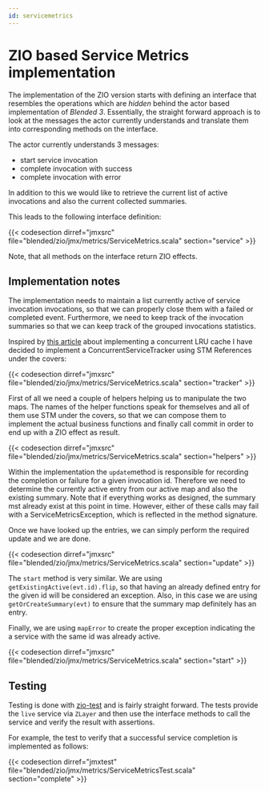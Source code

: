```yaml
---
id: servicemetrics
---
```


# ZIO based Service Metrics implementation

The implementation of the ZIO version starts with defining an interface that resembles the operations which are _hidden_ behind the actor based implementation of _Blended 3_. Essentially, the straight forward approach is to look at the messages the actor currently understands and translate them into corresponding methods on the interface.

The actor currently understands 3 messages:

* start service invocation
* complete invocation with success
* complete invocation with error

In addition to this we would like to retrieve the current list of active invocations and also the current collected summaries.

This leads to the following interface definition:

{{< codesection dirref="jmxsrc" file="blended/zio/jmx/metrics/ServiceMetrics.scala" section="service" >}}

Note, that all methods on the interface return ZIO effects.

## Implementation notes

The implementation needs to maintain a list currently active of service invocation invocations, so that we can properly close them with a failed or completed event. Furthermore, we need to keep track of the invocation summaries so that we can keep track of the grouped invocations statistics.

Inspired by [this article](https://scalac.io/how-to-write-a-completely-lock-free-concurrent-lru-cache-with-zio-stm/) about implementing a concurrent LRU cache I have decided to implement a ConcurrentServiceTracker using STM References under the covers:

{{< codesection dirref="jmxsrc" file="blended/zio/jmx/metrics/ServiceMetrics.scala" section="tracker" >}}

First of all we need a couple of helpers helping us to manipulate the two maps. The names of the helper functions speak for themselves and all of them use STM under the covers, so that we can compose them to implement the actual business functions and finally call commit in order to end up with a ZIO effect as result.

{{< codesection dirref="jmxsrc" file="blended/zio/jmx/metrics/ServiceMetrics.scala" section="helpers" >}}

Within the implementation the `update`method is responsible for recording the completion or failure for a given invocation id. Therefore we need to determine the currently active entry from our active map and also the existing summary. Note that if everything works as designed, the summary mst already exist at this point in time. However, either of these calls may fail with a ServiceMetricsException, which is reflected in the method signature.

Once we have looked up the entries, we can simply perform the required update and we are done.

{{< codesection dirref="jmxsrc" file="blended/zio/jmx/metrics/ServiceMetrics.scala" section="update" >}}

The `start` method is very similar. We are using `getExistingActive(evt.id).flip`, so that having an already defined entry for the given id will be considered an exception. Also, in this case we are using `getOrCreateSummary(evt)` to ensure that the summary map definitely has an entry.

Finally, we are using `mapError` to create the proper exception indicating the a service with the same id was already active.

{{< codesection dirref="jmxsrc" file="blended/zio/jmx/metrics/ServiceMetrics.scala" section="start" >}}

## Testing

Testing is done with [zio-test](https://zio.dev/docs/howto/howto_test_effects) and is fairly straight forward. The tests provide the `live` service via `ZLayer` and then use the interface methods to call the service and verify the result with assertions.

For example, the test to verify that a successful service completion is implemented as follows:

{{< codesection dirref="jmxtest" file="blended/zio/jmx/metrics/ServiceMetricsTest.scala" section="complete" >}}
